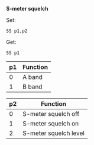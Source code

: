 __S-meter squelch__

Set:

	SS p1,p2

Get:

	SS p1

|p1|Function|
|---|---|
|0|A band
|1|B band

|p2|Function|
|---|---|
|0|S-meter squelch off
|1|S-meter squelch  on
|2|S-meter squelch  level


